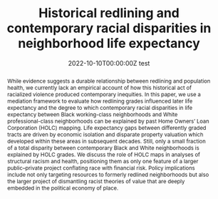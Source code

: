---
abstract: While evidence suggests a durable relationship between redlining and population health, we currently lack an empirical account of how this historical act of racialized violence produced contemporary inequities. In this paper, we use a mediation framework to evaluate how redlining grades influenced later life expectancy and the degree to which contemporary racial disparities in life expectancy between Black working-class neighborhoods and White professional-class neighborhoods can be explained by past Home Owners’ Loan Corporation (HOLC) mapping. Life expectancy gaps between differently graded tracts are driven by economic isolation and disparate property valuation which developed within these areas in subsequent decades. Still, only a small fraction of a total disparity between contemporary Black and White neighborhoods is explained by HOLC grades. We discuss the role of HOLC maps in analyses of structural racism and health, positioning them as only one feature of a larger public–private project conflating race with financial risk. Policy implications include not only targeting resources to formerly redlined neighborhoods but also the larger project of dismantling racist theories of value that are deeply embedded in the political economy of place.
authors:
- admin
- Michael Esposito
date: "2022-10-10T00:00:00Z test"
doi: ""
featured: false
image:
  focal_point: ""
  preview_only: false
projects: []
publication: '*Social Forces*'
publication_short: ""
publication_types:
- "2"
publishDate: "2022-10-10T00:00:00Z"
summary: _Forthcoming in **Social Forces**._ 
tags:
title: 'Historical redlining and contemporary racial disparities in neighborhood life expectancy'
url_code: ""
url_dataset: ""
url_pdf: ""
url_poster: ""
url_project: ""
url_slides: ""
url_source: ""
url_video: ""
---